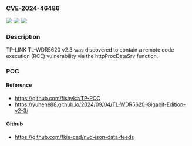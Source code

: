 ### [CVE-2024-46486](https://cve.mitre.org/cgi-bin/cvename.cgi?name=CVE-2024-46486)
![](https://img.shields.io/static/v1?label=Product&message=n%2Fa&color=blue)
![](https://img.shields.io/static/v1?label=Version&message=n%2Fa&color=blue)
![](https://img.shields.io/static/v1?label=Vulnerability&message=n%2Fa&color=brighgreen)

### Description

TP-LINK TL-WDR5620 v2.3 was discovered to contain a remote code execution (RCE) vulnerability via the httpProcDataSrv function.

### POC

#### Reference
- https://github.com/fishykz/TP-POC
- https://yuhehe88.github.io/2024/09/04/TL-WDR5620-Gigabit-Edition-v2-3/

#### Github
- https://github.com/fkie-cad/nvd-json-data-feeds

